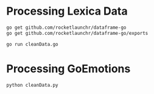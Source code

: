 # Processing Lexica Data
```bash
go get github.com/rocketlaunchr/dataframe-go
go get github.com/rocketlaunchr/dataframe-go/exports

go run cleanData.go
```
# Processing GoEmotions
```bash
python cleanData.py
```